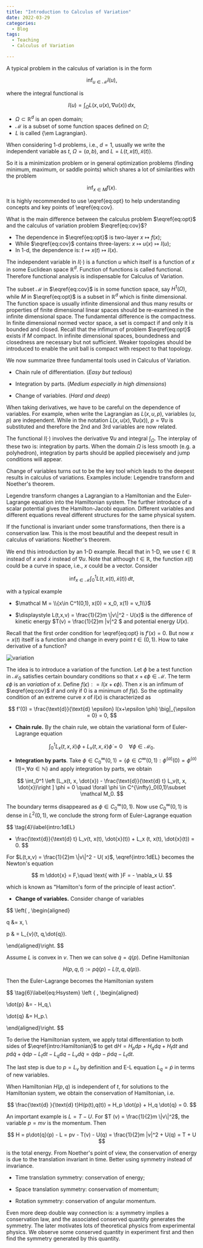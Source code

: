 ```yaml
---
title: "Introduction to Calculus of Variation"
date: 2022-03-29
categories:
  - Blog
tags:
  - Teaching
  - Calculus of Variation

---
```




A typical problem in the calculus of variation is in the form

$$
\inf_{u\in \mathcal M} I(u), 
\tag{1}\label{eq:cov}
$$

where the integral functional is

$$
I(u) = \int_{\Omega} L(x, u(x), \nabla u(x))\, dx,
$$

- $\Omega\subset \mathbb R^d$ is an open domain;
-  $\mathcal M$ is a subset of some function spaces defined on $\Omega$;
-  $L$ is called {\em Lagrangian}.

When considering 1-d problems, i.e., $d=1$, usually we write the independent variable as $t$, $\Omega = (a,b)$, and $L = L(t, x(t), \dot{x}(t))$. 

So it is a minimization problem or in general optimization problems (finding minimum, maximum, or saddle points) which shares a lot of similarities with the problem

$$
\inf_{x\in M} f(x).\tag{2}\label{eq:opt}
$$

It is highly recommended to use \eqref{eq:opt} to help understanding concepts and key points of \eqref{eq:cov}. 

What is the main difference between the calculus problem $\eqref{eq:opt}$ and the calculus of variation problem $\eqref{eq:cov}$? 

- The dependence in $\eqref{eq:opt}$ is two-layer $x \mapsto f(x)$;
- While $\eqref{eq:cov}$ contains three-layers: $x\mapsto u(x) \mapsto I(u)$;
- In 1-d, the dependence is: $t \mapsto x(t) \mapsto I(x)$.

The independent variable in $I(\cdot)$ is a function $u$ which itself is a function of $x$ in some Euclidean space $\mathbb R^d$. Function of functions is called functional. Therefore functional analysis is indispensable for Calculus of Variation.

The subset $\mathcal M$ in $\eqref{eq:cov}$ is in some function space, say $H^1(\Omega)$, while $M$ in $\eqref{eq:opt}$ is a subset in $\mathbb R^d$ which is finite dimensional. The function space is usually infinite dimensional and thus many results or properties of finite dimensional linear spaces should be re-examined in the infinite dimensional space. The fundamental difference is the compactness. In finite dimensional normed vector space, a set is compact if and only it is bounded and closed. Recall that the infimum of problem $\eqref{eq:opt}$ exists if $M$ compact. In infinite dimensional spaces, boundedness and closedness are necessary but not sufficient. Weaker topologies should be introduced to enable the unit ball is compact with respect to that topology. 



We now summarize three fundamental tools used in Calculus of Variation.

- Chain rule of differentiation. (*Easy but tedious*)

- Integration by parts. (*Medium especially in high dimensions*)
- Change of variables. (*Hard and deep*)

When taking derivatives, we have to be careful on the dependence of variables. For example, when write the Lagrangian as $L(x, u, p)$, variables $(u,p)$ are independent. While in the notation $L(x, u(x), \nabla u(x))$, $p = \nabla u$ is substituted and therefore the 2nd and 3rd variables are now related. 

The functional $I(\cdot)$ involves the derivative $\nabla u$ and integral $\int_{\Omega}$. The interplay of these two is: integration by parts. When the domain $\Omega$ is less smooth (e.g. a polyhedron), integration by parts should be applied piecewisely and jump conditions will appear. 

Change of variables turns out to be the key tool which leads to the deepest results in calculus of variations. Examples include: Legendre transform and Noether's theorem. 

Legendre transform changes a Lagrangian to a Hamiltonian and the Euler-Lagrange equation into the Hamiltonian system. The further introduce of a scalar potential gives the Hamilton-Jacobi equation. Different variables and different equations reveal different structures for the same physical system. 

If the functional is invariant under some transformations, then there is a conservation law. This is the most beautiful and the deepest result in calculus of variations: Noether's theorem. 

We end this introduction by an 1-D example. Recall that in 1-D, we use $t\in \mathbb R$ instead of $x$ and $\dot{x}$ instead of $\nabla u$. Note that although $t\in \mathbb R$, the function $x(t)$ could be a curve in space, i.e., $x$ could be a vector. Consider

$$
\inf_{x\in \mathcal M} \int_0^1 L (t, x(t), \dot{x}(t))\, d t,
$$

with a typical example

- $\mathcal M = \\{x\in C^1(0,1), x(0) = x_0, x(1) = v_1\\}$

- $\displaystyle L(t,x,v) = \frac{1}{2}m \|v\|^2 - U(x)$ is the difference of kinetic energy $T(v) = \frac{1}{2}m \|v\|^2 $ and potential energy $U(x)$.

Recall that the first order condition for \eqref{eq:opt} is $f'(x) = 0$. But now $x = x(t)$ itself is a function and change in every point $t\in (0,1)$. How to take derivative of a function?

<img src="{{site.baseurl}}/assets/images/variation.jpg" alt="variation" style="zoom:100%;" />

The idea is to introduce a variation of the function. Let $\phi$ be a test function in $\mathcal M_0$ satisfies certain boundary conditions so that $x+\epsilon \phi\in \mathcal M$. The term $\epsilon \phi$ is an *variation* of $x$. Define $f(\epsilon): = I(x+\epsilon \phi)$. Then $x$ is an infimum of $\eqref{eq:cov}$ if and only if $0$ is a minimum of $f(\epsilon)$. So the optimality condition of an extreme curve $x$ of $I(x)$ is characterized as

$$
f'(0) = \frac{\text{d}}{\text{d} \epsilon} I(x+\epsilon \phi) \big|_{\epsilon = 0} = 0,
$$

- **Chain rule.** By the chain rule, we obtain the variational form of Euler-Lagrange equation

$$
\tag{3}\label{intro:weakEL}
\int_0^1 L_x(t, x, \dot{x}) \phi + L_v(t, x, \dot{x}) \dot{\phi} = 0 \quad \forall \phi \in \mathcal M_0.
$$



- **Integration by parts**. Take $\phi \in C^{\infty}_0(0,1) = \{\phi \in C^{\infty}(0,1): \phi^{(\alpha)}(0)=\phi^{(\alpha)}(1) = , \forall \alpha \in \mathbb N\}$ and apply integration by parts, we obtain

$$
\int_0^1 \left [L_x(t, x, \dot{x}) - \frac{\text{d}}{\text{d} t} L_v(t, x, \dot{x})\right ] \phi = 0 \quad \forall \phi \in C^{\infty}_0(0,1)\subset \mathcal M_0.
$$

The boundary terms disappeared as $\phi \in C^{\infty}_0(0,1)$. Now use $C^{\infty}_0(0,1)$ is dense in $L^2(0,1)$, we conclude the strong form of Euler-Lagrange equation

$$
\tag{4}\label{intro:1dEL} 
- \frac{\text{d}}{\text{d} t} L_v(t, x(t), \dot{x}(t)) + L_x (t, x(t), \dot{x}(t)) = 0. 
$$


For $L(t,x,v) = \frac{1}{2}m \|v\|^2 - U( x)$, \eqref{intro:1dEL} becomes the Newton's equation

$$
m \ddot{x} = F,\quad \text{ with }F = - \nabla_x U.
$$

which is known as "Hamilton's form of the principle of least action". 

- **Change of variables.** Consider change of variables 

$$
\left\{ \, \begin{aligned}

q &= x, \\

p & = L_{v}(t, q,\dot{q}).

\end{aligned}\right.
$$

Assume $L$ is convex in $v$. Then we can solve $\dot{q} = \dot{q}(p)$. Define Hamiltonian

$$
\tag{5}\label{intro:Hamiltonian}
H(p,q,t) := p \dot{q}(p) - L(t, q, \dot{q}(p)).
$$

Then the Euler-Lagrange becomes the Hamiltonian system

$$
\tag{6}\label{eq:Hsystem}
\left \{ \, \begin{aligned}

\dot{p} &= - H_q,\\

\dot{q} &= H_p.\\

\end{aligned}\right.
$$

To derive the Hamiltonian system, we apply total differentiation to both sides of $\eqref{intro:Hamiltonian}$ to get $\text{d} H= H_p \text{d} p + H_q \text{d} q+ H_t \text{d} t$ and $p \text{d} \dot{q}+\dot{q} \text{d} p-L_t \text{d} t - L_q \text{d} q- L_v d \dot{q} = \dot{q} \text{d} p- \dot{p} \text{d} q -L_t \text{d} t.$ 

The last step is due to $p = L_v$ by definition and E-L equation $L_q = \dot{p}$ in terms of new variables. 

When Hamiltonian $H(p,q)$ is independent of $t$, for solutions to the Hamiltonian system, we obtain the conservation of Hamiltonian, i.e.

$$
\frac{\text{d} }{\text{d} t}H(p(t),q(t)) = H_p \dot{p} + H_q \dot{q} = 0.
$$

An important example is $L = T - U$. For $T (v) = \frac{1}{2}m \|v\|^2$, the variable $p = mv$ is the momentum. Then

$$
H = p\dot{q}(p) - L = pv - T(v) - U(q) = \frac{1}{2}m |v|^2 + U(q) = T + U
$$

is the total energy. From Noether's point of view, the conservation of energy is due to the translation invariant in time. Better using symmetry instead of invariance.

- Time translation symmetry: conservation of energy;

- Space translation symmetry: conservation of momentum;

- Rotation symmetry: conservation of angular momentum. 

Even more deep double way connection is: a symmetry implies a conservation law, and the associated conserved quantity generates the symmetry. The later motivates lots of theoretical physics from experimental physics. We observe some conserved quantity in experiment first and then find the symmetry generated by this quantity. 

